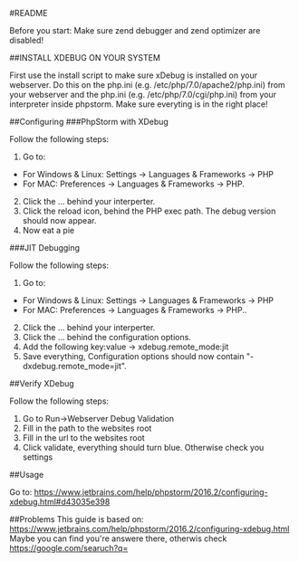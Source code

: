 
#README

Before you start:
Make sure zend debugger and zend optimizer are disabled!

##INSTALL XDEBUG ON YOUR SYSTEM

First use the install script to make sure xDebug is installed on your webserver. 
Do this on the php.ini (e.g. /etc/php/7.0/apache2/php.ini) from your webserver and the php.ini (e.g. /etc/php/7.0/cgi/php.ini) from your interpreter inside phpstorm. Make sure everyting is in the right place! 

##Configuring
###PhpStorm with XDebug

Follow the following steps:

1. 	Go to:
   * For Windows & Linux: Settings -> Languages & Frameworks -> PHP
   * For MAC: Preferences -> Languages & Frameworks -> PHP.
2. 	Click the ... behind your interperter.
3. 	Click the reload icon, behind the PHP exec path. The debug version should now appear.
4. 	Now eat a pie

###JIT Debugging

Follow the following steps:

1. 	Go to:
   * For Windows & Linux: Settings -> Languages & Frameworks -> PHP
   * For MAC: Preferences -> Languages & Frameworks -> PHP..
2. Click the ... behind your interperter.
3. Click the ... behind the configuration options.
4. Add the following key:value -> xdebug.remote_mode:jit
5. Save everything, Configuration options should now contain "-dxdebug.remote_mode=jit".

##Verify XDebug

Follow the following steps:

1. Go to Run->Webserver Debug Validation
2. Fill in the path to the websites root
3. Fill in the url to the websites root
4. Click validate, everything should turn blue. Otherwise check you settings

##Usage

Go to: https://www.jetbrains.com/help/phpstorm/2016.2/configuring-xdebug.html#d43035e398

##Problems
This guide is based on: https://www.jetbrains.com/help/phpstorm/2016.2/configuring-xdebug.html
Maybe you can find you're answere there, otherwis check https://google.com/searuch?q=<YOUQUESTION>
